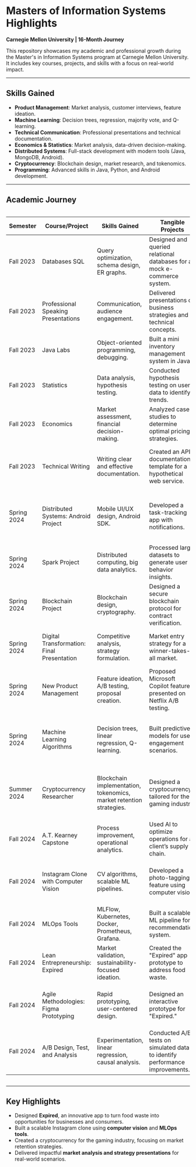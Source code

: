 # Masters of Information Systems Highlights  
**Carnegie Mellon University | 16-Month Journey**

This repository showcases my academic and professional growth during the Master's in Information Systems program at Carnegie Mellon University. It includes key courses, projects, and skills with a focus on real-world impact.

---

## Skills Gained
- **Product Management**: Market analysis, customer interviews, feature ideation.  
- **Machine Learning**: Decision trees, regression, majority vote, and Q-learning.  
- **Technical Communication**: Professional presentations and technical documentation.  
- **Economics & Statistics**: Market analysis, data-driven decision-making.  
- **Distributed Systems**: Full-stack development with modern tools (Java, MongoDB, Android).  
- **Cryptocurrency**: Blockchain design, market research, and tokenomics.  
- **Programming**: Advanced skills in Java, Python, and Android development.  

---

## Academic Journey

<div style="overflow-x:auto;">
<table>
  <thead>
    <tr>
      <th>Semester</th>
      <th>Course/Project</th>
      <th>Skills Gained</th>
      <th>Tangible Projects</th>
      <th>Real-World Applications</th>
    </tr>
  </thead>
  <tbody>
    <!-- Fall 2023 -->
    <tr>
      <td>Fall 2023</td>
      <td>Databases SQL</td>
      <td>Query optimization, schema design, ER graphs.</td>
      <td>Designed and queried relational databases for a mock e-commerce system.</td>
      <td>Efficient database management for enterprise applications.</td>
    </tr>
    <tr>
      <td>Fall 2023</td>
      <td>Professional Speaking Presentations</td>
      <td>Communication, audience engagement.</td>
      <td>Delivered presentations on business strategies and technical concepts.</td>
      <td>Stakeholder alignment and executive reporting.</td>
    </tr>
    <tr>
      <td>Fall 2023</td>
      <td>Java Labs</td>
      <td>Object-oriented programming, debugging.</td>
      <td>Built a mini inventory management system in Java.</td>
      <td>Backend development for scalable systems.</td>
    </tr>
    <tr>
      <td>Fall 2023</td>
      <td>Statistics</td>
      <td>Data analysis, hypothesis testing.</td>
      <td>Conducted hypothesis testing on user data to identify trends.</td>
      <td>Predictive modeling and A/B testing.</td>
    </tr>
    <tr>
      <td>Fall 2023</td>
      <td>Economics</td>
      <td>Market assessment, financial decision-making.</td>
      <td>Analyzed case studies to determine optimal pricing strategies.</td>
      <td>Strategic pricing and resource allocation.</td>
    </tr>
    <tr>
      <td>Fall 2023</td>
      <td>Technical Writing</td>
      <td>Writing clear and effective documentation.</td>
      <td>Created an API documentation template for a hypothetical web service.</td>
      <td>Producing user manuals, API docs, and internal resources.</td>
    </tr>
    <!-- Spring 2024 -->
    <tr>
      <td>Spring 2024</td>
      <td>Distributed Systems: Android Project</td>
      <td>Mobile UI/UX design, Android SDK.</td>
      <td>Developed a task-tracking app with notifications.</td>
      <td>Mobile application development for consumer and enterprise needs.</td>
    </tr>
    <tr>
      <td>Spring 2024</td>
      <td>Spark Project</td>
      <td>Distributed computing, big data analytics.</td>
      <td>Processed large datasets to generate user behavior insights.</td>
      <td>Scalable data pipelines for analytics and AI.</td>
    </tr>
    <tr>
      <td>Spring 2024</td>
      <td>Blockchain Project</td>
      <td>Blockchain design, cryptography.</td>
      <td>Designed a secure blockchain protocol for contract verification.</td>
      <td>Decentralized finance and secure data sharing.</td>
    </tr>
    <tr>
      <td>Spring 2024</td>
      <td>Digital Transformation: Final Presentation</td>
      <td>Competitive analysis, strategy formulation.</td>
      <td>Market entry strategy for a winner-takes-all market.</td>
      <td>Strategic product launches and market entry planning.</td>
    </tr>
    <tr>
      <td>Spring 2024</td>
      <td>New Product Management</td>
      <td>Feature ideation, A/B testing, proposal creation.</td>
      <td>Proposed Microsoft Copilot features; presented on Netflix A/B testing.</td>
      <td>Optimizing Netflix A/B testing and productivity software features.</td>
    </tr>
    <tr>
      <td>Spring 2024</td>
      <td>Machine Learning Algorithms</td>
      <td>Decision trees, linear regression, Q-learning.</td>
      <td>Built predictive models for user engagement scenarios.</td>
      <td>AI-powered tools for business operations and consumer insights.</td>
    </tr>
    <!-- Summer 2024 -->
    <tr>
      <td>Summer 2024</td>
      <td>Cryptocurrency Researcher</td>
      <td>Blockchain implementation, tokenomics, market retention strategies.</td>
      <td>Designed a cryptocurrency tailored for the gaming industry.</td>
      <td>Monetizing gaming platforms and creating blockchain-based ecosystems.</td>
    </tr>
    <!-- Fall 2024 -->
    <tr>
      <td>Fall 2024</td>
      <td>A.T. Kearney Capstone</td>
      <td>Process improvement, operational analytics.</td>
      <td>Used AI to optimize operations for a client’s supply chain.</td>
      <td>Improving supply chain efficiency and reducing costs.</td>
    </tr>
    <tr>
      <td>Fall 2024</td>
      <td>Instagram Clone with Computer Vision</td>
      <td>CV algorithms, scalable ML pipelines.</td>
      <td>Developed a photo-tagging feature using computer vision.</td>
      <td>Automated content tagging and personalized content delivery.</td>
    </tr>
    <tr>
      <td>Fall 2024</td>
      <td>MLOps Tools</td>
      <td>MLFlow, Kubernetes, Docker, Prometheus, Grafana.</td>
      <td>Built a scalable ML pipeline for a recommendation system.</td>
      <td>Deployment and monitoring of production ML systems.</td>
    </tr>
    <tr>
      <td>Fall 2024</td>
      <td>Lean Entrepreneurship: Expired</td>
      <td>Market validation, sustainability-focused ideation.</td>
      <td>Created the "Expired" app prototype to address food waste.</td>
      <td>Tackling food waste while improving business profitability.</td>
    </tr>
    <tr>
      <td>Fall 2024</td>
      <td>Agile Methodologies: Figma Prototyping</td>
      <td>Rapid prototyping, user-centered design.</td>
      <td>Designed an interactive prototype for "Expired."</td>
      <td>Iterative development and user testing for real-world applications.</td>
    </tr>
    <tr>
      <td>Fall 2024</td>
      <td>A/B Design, Test, and Analysis</td>
      <td>Experimentation, linear regression, causal analysis.</td>
      <td>Conducted A/B tests on simulated data to identify performance improvements.</td>
      <td>Data-driven decision-making to optimize product performance.</td>
    </tr>
  </tbody>
</table>
</div>

---

## Key Highlights
- Designed **Expired**, an innovative app to turn food waste into opportunities for businesses and consumers.  
- Built a scalable Instagram clone using **computer vision** and **MLOps tools**.  
- Created a cryptocurrency for the gaming industry, focusing on market retention strategies.  
- Delivered impactful **market analysis and strategy presentations** for real-world scenarios.  
